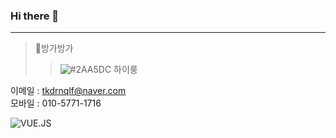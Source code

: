 ### Hi there 👋
<hr>

>🥨방가방가
>>![#2AA5DC](https://simpleicons.org/) 하이룽

이메일 : tkdrnqlf@naver.com <br>
모바일 : 010-5771-1716


![VUE.JS](https://img.shields.io/badge/VUE.JS-yellowgreen)

<!--
**kangjiseo/kangjiseo** is a ✨ _special_ ✨ repository because its `README.md` (this file) appears on your GitHub profile.

Here are some ideas to get you started:

- 🔭 I’m currently working on ...
- 🌱 I’m currently learning ...
- 👯 I’m looking to collaborate on ...
- 🤔 I’m looking for help with ...
- 💬 Ask me about ...
- 📫 How to reach me: ...
- 😄 Pronouns: ...
- ⚡ Fun fact: ...
-->

